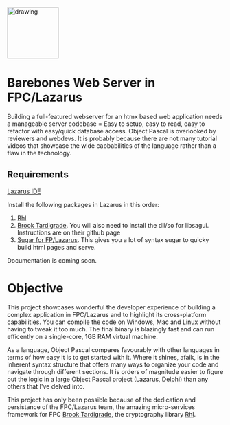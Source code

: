 
<img src="https://github.com/stanley643212/fpcwebapp/assets/33192595/5930b133-b41c-4948-9a6f-fd80f1655220" alt="drawing" width="120"/>

# Barebones Web Server in FPC/Lazarus
Building a full-featured webserver for an htmx based web application needs a manageable server codebase = Easy to setup, easy to read, easy to refactor with easy/quick database access. Object Pascal is overlooked by reviewers and webdevs. It is probably because there are not many tutorial videos that showcase the wide capbabilities of the language rather than a flaw in the technology.

## Requirements
[Lazarus IDE](https://www.lazarus-ide.org/)

Install the following packages in Lazarus in this order:
1. [Rhl](https://github.com/maciejkaczkowski/rhl)
2. [Brook Tardigrade](https://github.com/risoflora/brookframework). You will also need to install the dll/so for libsagui. Instructions are on their github page
3. [Sugar for FP/Lazarus](https://github.com/stanley643212/sugar). This gives you a lot of syntax sugar to quicky build html pages and serve.

Documentation is coming soon. 

# Objective
This project showcases wonderful the developer experience of building a complex application in FPC/Lazarus and to highlight its cross-platform capabilities. You can compile the code on Windows, Mac and Linux without having to tweak it too much. The final binary is blazingly fast and can run efficently on a single-core, 1GB RAM virtual machine. 

As a language, Object Pascal compares favourably with other languages in terms of how easy it is to get started with it. Where it shines, afaik, is in the inherent syntax structure that offers many ways to organize your code and navigate through different sections. It is orders of magnitude easier to figure out the logic in a large Object Pascal project (Lazarus, Delphi) than any others that I've delved into. 

This project has only been possible because of the dedication and persistance of the FPC/Lazarus team, the amazing micro-services framework for FPC [Brook Tardigrade](https://github.com/risoflora/brookframework), the cryptography library [Rhl](https://github.com/maciejkaczkowski/rhl).

